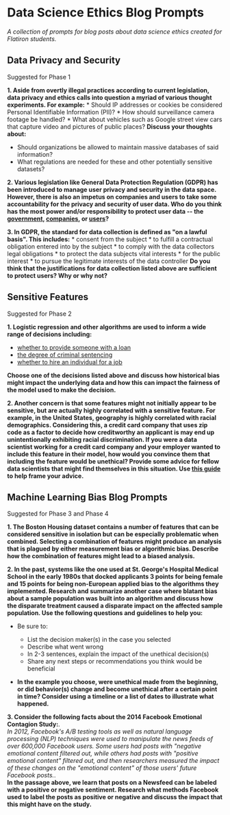 # Data Science Ethics Blog Prompts
_A collection of prompts for blog posts about data science ethics created for Flatiron students._



## Data Privacy and Security
Suggested for Phase 1

__1. Aside from overtly illegal practices according to current legislation, data privacy and ethics calls into question a myriad of various thought experiments. For example:__
	* Should IP addresses or cookies be considered Personal Identifiable Information (PII)?
	* How should surveillance camera footage be handled? 
	* What about vehicles such as Google street view cars that capture video and pictures of public places? 
__Discuss your thoughts about:__
  * Should organizations be allowed to maintain massive databases of said information? 
  * What regulations are needed for these and other potentially sensitive datasets?


__2. Various legislation like General Data Protection Regulation (GDPR) has been introduced to manage user privacy and security in the data space. However, there is also an impetus on companies and users to take some accountability for the privacy and security of user data. Who do you think has the most power and/or responsibility to protect user data -- the [government](https://web.archive.org/web/20230121023603/https://www.congress.gov/bill/117th-congress/house-bill/8152/text), [companies](https://web.archive.org/web/20230125052204/https://www.wired.com/story/apple-photo-scanning-csam-communication-safety-messages/), or [users](https://github.com/arkenfox/user.js/wiki/4.1-Extensions)?__


__3. In GDPR, the standard for data collection is defined as "on a lawful basis". This includes:__
	* consent from the subject
	* to fulfill a contractual obligation entered into by the subject
	* to comply with the data collectors legal obligations
	* to protect the data subjects vital interests
	* for the public interest
	* to pursue the legitimate interests of the data controller
  __Do you think that the justifications for data collection listed above are sufficient to protect users? Why or why not?__
  


## Sensitive Features
Suggested for Phase 2

__1. Logistic regression and other algorithms are used to inform a wide range of decisions including:__
* [whether to provide someone with a loan](https://web.archive.org/web/20221230075448/https://themarkup.org/denied/2021/08/25/the-secret-bias-hidden-in-mortgage-approval-algorithms)
* [the degree of criminal sentencing](https://web.archive.org/web/20230106001145/https://www.nybooks.com/articles/2021/06/10/prison-terms-sentenced-by-algorithm/)
* [whether to hire an individual for a job](https://archive.is/pcw8a) 

__Choose one of the decisions listed above and discuss how historical bias might impact the underlying data and how this can impact the fairness of the model used to make the decision.__


__2. Another concern is that some features might not initially appear to be sensitive, but are actually highly correlated with a sensitive feature. For example, in the United States, geography is highly correlated with racial demographics. Considering this, a credit card company that uses zip code as a factor to decide how creditworthy an applicant is may end up unintentionally exhibiting racial discrimination. 
If you were a data scientist working for a credit card company and your employer wanted to include this feature in their model, how would you convince them that including the feature would be unethical? Provide some advice for fellow data scientists that might find themselves in this situation. Use [this guide](https://archive.ph/5TL6y) to help frame your advice.__



## Machine Learning Bias Blog Prompts
Suggested for Phase 3 and Phase 4

__1. The Boston Housing dataset contains a number of features that can be considered sensitive in isolation but can be especially problematic when combined. Selecting a combination of features might produce an analysis that is plagued by either measurement bias or algorithmic bias. Describe how the combination of features might lead to a biased analysis.__


__2. In the past, systems like the one used at St. George's Hospital Medical School in the early 1980s that docked applicants 3 points for being female and 15 points for being non-European applied bias to the algorithms they implemented. Research and summarize another case where blatant bias about a sample population was built into an algorithm and discuss how the disparate treatment caused a disparate impact on the affected sample population. Use the following questions and guidelines to help you:__
* Be sure to: 

	* List the decision maker(s) in the case you selected
	* Describe what went wrong 
	* In 2-3 sentences, explain the impact of the unethical decision(s)
	* Share any next steps or recommendations you think would be beneficial
	
* __In the example you choose, were unethical made from the beginning, or did behavior(s) change and become unethical after a certain point in time? Consider using a timeline or a list of dates to illustrate what happened.__


__3. Consider the following facts about the 2014 Facebook Emotional Contagion Study:__.   
_In 2012, Facebook's A/B testing tools as well as natural language processing (NLP) techniques were used to manipulate the news feeds of over 600,000 Facebook users. Some users had posts with "negative emotional content filtered out, while others had posts with "positive emotional content" filtered out, and then researchers measured the impact of these changes on the "emotional content" of those users' future Facebook posts._.  
__In the passage above, we learn that posts on a Newsfeed can be labeled with a positive or negative sentiment. Research what methods Facebook used to label the posts as positive or negative and discuss the impact that this might have on the study.__

